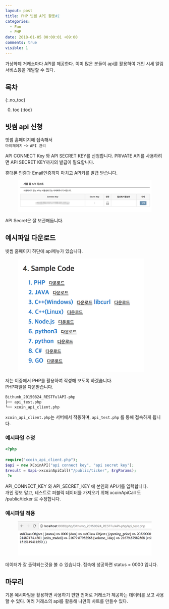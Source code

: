 ```yaml
---
layout: post
title: PHP 빗썸 API 활용#1
categories:
  - Fun
  - PHP
date: 2018-01-05 00:00:01 +09:00
comments: true
visible: 1
---
```


가상화폐 거래소마다 API를 제공한다. 이미 많은 분들이 api를 활용하여 개인 시세 알림 서비스등을 개발할 수 있다.

## 목차
{:.no_toc}

0. toc
{:toc}

## 빗썸 api 신청
빗썸 홈페이지에 접속해서 <br />
`마이페이지` -> `API 관리`

API CONNECT Key 와 API SECRET KEY를 신청합니다.
PRIVATE API를 사용하려면 API SECRET KEY까지의 발급이 필요합니다.

휴대폰 인증과 Email인증까지 마치고 API키를 발급 받습니다.

<figure>
<img src="/assets/posts/20180105/101.png" width="700">
<figcaption align="middle">
</figcaption>
</figure>

API Secret은 잘 보관해둡니다.

<!-- ad -->

## 예시파일 다운로드
빗썸 홈페이지 하단에 api메뉴가 있습니다.
<figure>
<img src="/assets/posts/20180105/102.png" width="400">
<figcaption align="middle">
</figcaption>
</figure>

저는 이중에서 PHP를 활용하여 작성해 보도록 하겠습니다. <br />
PHP파일을 다운받습니다.

```
Bithumb_20150824_RESTFulAPI-php
├── api_test.php
└── xcoin_api_client.php
```

`xcoin_api_client.php`는 서버에서 작동하며, `api_test.php` 를 통해 접속하게 됩니다.

### 예시파일 수정
```php
<?php

require("xcoin_api_client.php");
$api = new XCoinAPI("api connect key", "api secret key");
$result = $api->xcoinApiCall("/public/ticker", $rgParams);
 ?>
```
API_CONNECT_KEY 와 API_SECRET_KEY 에 본인의 API키를 입력합니다. <br />
개인 정보 말고, 테스트로 퍼블릭 데이터를 가져오기 위해 xcoinApiCall 도 /public/ticker 로 수정합니다.

### 예시파일 적용
<figure>
<img src="/assets/posts/20180105/103.png" width="700">
<figcaption align="middle">
</figcaption>
</figure>

데이터가 잘 출력되는것을 볼 수 있습니다. 접속에 성공하면 status = 0000 입니다.

## 마무리
기본 예시파일을 활용하면 사용하기 편한 언어로 거래소가 제공하는 데이터를 보고 사용할 수 있다. 여러 거래소의 api를 활용해 나만의 차트를 만들수 있다.
